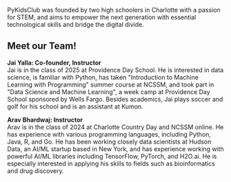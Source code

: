 PyKidsClub was founded by two high schoolers in Charlotte with a passion for STEM, and aims to empower the next generation with essential technological skills and bridge the digital divide. 

## Meet our Team!

**Jai Yalla: Co-founder, Instructor** <br>
Jai is in the class of 2025 at Providence Day School. He is interested in data science, is familiar with Python, has taken "Introduction to Machine Learning with Programming" summer course at NCSSM, and took part in "Data Science and Machine Learning", a week camp at Providence Day School sponsored by Wells Fargo. Besides academics, Jai plays soccer and golf for his school and is an assistant at Kumon.  

**Arav Bhardwaj: Instructor** <br>
Arav is in the class of 2024 at Charlotte Country Day and NCSSM online. He has experience with various programming languages, including Python, Java, R, and Go. He has been working closely data scientists at Hudson Data, an AI/ML startup based in New York, and has experience working with powerful AI/ML libraries including TensorFlow, PyTorch, and H2O.ai. He is especially interested in applying his skills to fields such as bioinformatics and drug discovery. 
